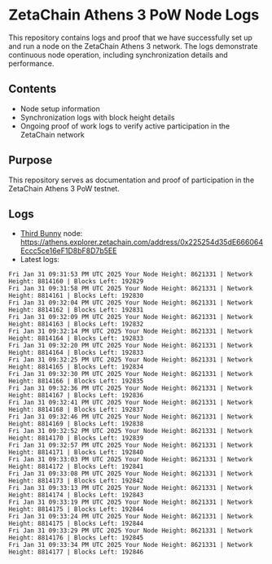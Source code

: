 # ZetaChain Athens 3 PoW Node Logs
This repository contains logs and proof that we have successfully set up and run a node on the ZetaChain Athens 3 network. The logs demonstrate continuous node operation, including synchronization details and performance.

## Contents
- Node setup information
- Synchronization logs with block height details
- Ongoing proof of work logs to verify active participation in the ZetaChain network

## Purpose
This repository serves as documentation and proof of participation in the ZetaChain Athens 3 PoW testnet.

## Logs

- [Third Bunny](https://thirdbunny.xyz/) node: https://athens.explorer.zetachain.com/address/0x225254d35dE666064Eccc5ce16eF1D8bF8D7b5EE
- Latest logs:
```
Fri Jan 31 09:31:53 PM UTC 2025 Your Node Height: 8621331 | Network Height: 8814160 | Blocks Left: 192829
Fri Jan 31 09:31:58 PM UTC 2025 Your Node Height: 8621331 | Network Height: 8814161 | Blocks Left: 192830
Fri Jan 31 09:32:04 PM UTC 2025 Your Node Height: 8621331 | Network Height: 8814162 | Blocks Left: 192831
Fri Jan 31 09:32:09 PM UTC 2025 Your Node Height: 8621331 | Network Height: 8814163 | Blocks Left: 192832
Fri Jan 31 09:32:14 PM UTC 2025 Your Node Height: 8621331 | Network Height: 8814164 | Blocks Left: 192833
Fri Jan 31 09:32:20 PM UTC 2025 Your Node Height: 8621331 | Network Height: 8814164 | Blocks Left: 192833
Fri Jan 31 09:32:25 PM UTC 2025 Your Node Height: 8621331 | Network Height: 8814165 | Blocks Left: 192834
Fri Jan 31 09:32:30 PM UTC 2025 Your Node Height: 8621331 | Network Height: 8814166 | Blocks Left: 192835
Fri Jan 31 09:32:36 PM UTC 2025 Your Node Height: 8621331 | Network Height: 8814167 | Blocks Left: 192836
Fri Jan 31 09:32:41 PM UTC 2025 Your Node Height: 8621331 | Network Height: 8814168 | Blocks Left: 192837
Fri Jan 31 09:32:46 PM UTC 2025 Your Node Height: 8621331 | Network Height: 8814169 | Blocks Left: 192838
Fri Jan 31 09:32:52 PM UTC 2025 Your Node Height: 8621331 | Network Height: 8814170 | Blocks Left: 192839
Fri Jan 31 09:32:57 PM UTC 2025 Your Node Height: 8621331 | Network Height: 8814171 | Blocks Left: 192840
Fri Jan 31 09:33:03 PM UTC 2025 Your Node Height: 8621331 | Network Height: 8814172 | Blocks Left: 192841
Fri Jan 31 09:33:08 PM UTC 2025 Your Node Height: 8621331 | Network Height: 8814173 | Blocks Left: 192842
Fri Jan 31 09:33:13 PM UTC 2025 Your Node Height: 8621331 | Network Height: 8814174 | Blocks Left: 192843
Fri Jan 31 09:33:19 PM UTC 2025 Your Node Height: 8621331 | Network Height: 8814175 | Blocks Left: 192844
Fri Jan 31 09:33:24 PM UTC 2025 Your Node Height: 8621331 | Network Height: 8814175 | Blocks Left: 192844
Fri Jan 31 09:33:29 PM UTC 2025 Your Node Height: 8621331 | Network Height: 8814176 | Blocks Left: 192845
Fri Jan 31 09:33:34 PM UTC 2025 Your Node Height: 8621331 | Network Height: 8814177 | Blocks Left: 192846
```
